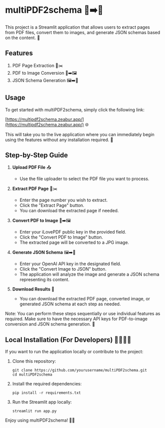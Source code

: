 # multiPDF2schema 📄➡️🔢

This project is a Streamlit application that allows users to extract pages from PDF files, convert them to images, and generate JSON schemas based on the content. 🚀

## Features

1. PDF Page Extraction 📄✂️
2. PDF to Image Conversion 📄➡️🖼️
3. JSON Schema Generation 🖼️➡️🔢

## Usage

To get started with multiPDF2schema, simply click the following link:

[https://multipdf2schema.zeabur.app/](https://multipdf2schema.zeabur.app/) 🌐

This will take you to the live application where you can immediately begin using the features without any installation required. 🎉

## Step-by-Step Guide

1. **Upload PDF File** 📤
   - Use the file uploader to select the PDF file you want to process.

2. **Extract PDF Page** 📄✂️
   - Enter the page number you wish to extract.
   - Click the "Extract Page" button.
   - You can download the extracted page if needed.

3. **Convert PDF to Image** 📄➡️🖼️
   - Enter your iLovePDF public key in the provided field.
   - Click the "Convert PDF to Image" button.
   - The extracted page will be converted to a JPG image.

4. **Generate JSON Schema** 🖼️➡️🔢
   - Enter your OpenAI API key in the designated field.
   - Click the "Convert Image to JSON" button.
   - The application will analyze the image and generate a JSON schema representing its content.

5. **Download Results** 💾
   - You can download the extracted PDF page, converted image, or generated JSON schema at each step as needed.

Note: You can perform these steps sequentially or use individual features as required. Make sure to have the necessary API keys for PDF-to-image conversion and JSON schema generation. 🔑

## Local Installation (For Developers) 👨‍💻👩‍💻

If you want to run the application locally or contribute to the project:

1. Clone this repository:
   ```
   git clone https://github.com/yourusername/multiPDF2schema.git
   cd multiPDF2schema
   ```

2. Install the required dependencies:
   ```
   pip install -r requirements.txt
   ```

3. Run the Streamlit app locally:
   ```
   streamlit run app.py
   ```

Enjoy using multiPDF2schema! 🎈🎉

